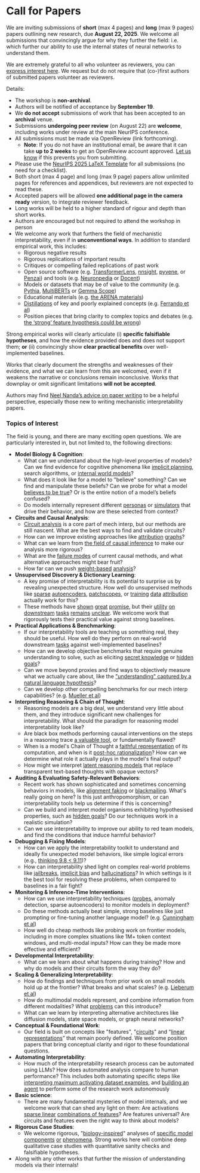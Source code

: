 # Call for Papers
We are inviting submissions of **short** (max 4 pages) and **long** (max 9 pages) papers outlining new research, due **August 22, 2025**. We welcome all submissions that convincingly argue for why they further the field: i.e. which further our ability to use the internal states of neural networks to understand them. 

We are extremely grateful to all who volunteer as reviewers, you can [express interest here](https://www.google.com/url?q=https://docs.google.com/forms/d/e/1FAIpQLSdiw1SJllzoTz_nqzDTzTOGb9DV3W_truQyh-WvYj_QGIi7Mg/viewform?usp%3Ddialog&sa=D&source=editors&ust=1753081904787728&usg=AOvVaw1_55lJ0mnTC1HpXsvkuPcK). We request but do not require that (co-)first authors of submitted papers volunteer as reviewers. 

Details: 
* The workshop is **non-archival**.
* Authors will be notified of acceptance by **September 19**.
* We **do not accept** submissions of work that has been accepted to an **archival** venue.
* Submissions **undergoing peer review** (on August 22) are **welcome**, including works under review at the main NeurIPS conference.
* All submissions must be made via OpenReview (link forthcoming).
  * **Note**: If you do not have an institutional email, be aware that it can take **up to 2 weeks** to get an OpenReview account approved. [Let us know](mailto:neurips2025@mechinterpworkshop.com) if this prevents you from submitting.
* Please use the [NeurIPS 2025 LaTeX Template](https://www.google.com/url?q=https://media.neurips.cc/Conferences/NeurIPS2025/Styles.zip&sa=D&source=editors&ust=1753081904789301&usg=AOvVaw2DuT0aZGUGjIfoAKJey5rX) for all submissions (no need for a checklist).
* Both short (max 4 page) and long (max 9 page) papers allow unlimited pages for references and appendices, but reviewers are not expected to read these.
* Accepted papers will be allowed **one additional page in the camera ready** version, to integrate reviewer feedback.
* Long works will be held to a higher standard of rigour and depth than short works.
* Authors are encouraged but not required to attend the workshop in person
* We welcome any work that furthers the field of mechanistic interpretability, even if in **unconventional ways**. In addition to standard empirical work, this includes:
  * Rigorous negative results
  * Rigorous replications of important results
  * Critiques or compelling failed replications of past work
  * Open source software (e.g. [TransformerLens](https://www.google.com/url?q=https://github.com/neelnanda-io/TransformerLens&sa=D&source=editors&ust=1753081904791504&usg=AOvVaw09Vs4DB8IS9OhqhbrpXOrR), [nnsight](https://www.google.com/url?q=https://github.com/ndif-team/nnsight&sa=D&source=editors&ust=1753081904791675&usg=AOvVaw20UD-fKC_PHPxcA4RXk1Q_), [pyvene](https://www.google.com/url?q=https://github.com/stanfordnlp/pyvene/tree/main/pyvene/models/mlp&sa=D&source=editors&ust=1753081904791853&usg=AOvVaw1KxestcQhV-Lba22nReAEf), or [Penzai](https://www.google.com/url?q=https://github.com/google-deepmind/penzai&sa=D&source=editors&ust=1753081904792027&usg=AOvVaw2-xD49tDyLOEUOC7LfN5Ka)) and tools (e.g. [Neuronpedia](https://www.google.com/url?q=http://neuronpedia.org&sa=D&source=editors&ust=1753081904792217&usg=AOvVaw3jMuRTF618a_Zp-IjmxlIn) or [Docent](https://www.google.com/url?q=https://transluce.org/introducing-docent&sa=D&source=editors&ust=1753081904792381&usg=AOvVaw2TAOIKOUpKqTNJLY739ZZC))
  * Models or datasets that may be of value to the community (e.g. [Pythia](https://www.google.com/url?q=https://arxiv.org/abs/2304.01373&sa=D&source=editors&ust=1753081904792767&usg=AOvVaw3zjiQrmD-2Tnm5zVZyh0BY), [MultiBERTs](https://www.google.com/url?q=https://arxiv.org/abs/2106.16163&sa=D&source=editors&ust=1753081904792912&usg=AOvVaw2aGugtIfBxs8ErDMz1f7XH) or [Gemma Scope](https://www.google.com/url?q=https://arxiv.org/abs/2408.05147&sa=D&source=editors&ust=1753081904792978&usg=AOvVaw3FNcjXURUeggIg4tpidfQY))
  * Educational materials (e.g. [the ARENA materials](https://www.google.com/url?q=https://arena3-chapter1-transformer-interp.streamlit.app/&sa=D&source=editors&ust=1753081904793168&usg=AOvVaw0E9pe6hJ3OWZGBt0qGPSoA))
  * [Distillations](https://www.google.com/url?q=https://distill.pub/2017/research-debt/&sa=D&source=editors&ust=1753081904793292&usg=AOvVaw2-HBmVGlhnad9eILmm1Ec-) of key and poorly explained concepts (e.g. [Ferrando et al](https://www.google.com/url?q=https://arxiv.org/abs/2405.00208&sa=D&source=editors&ust=1753081904793529&usg=AOvVaw3_3D8DTmHOJNo9hdCwyXg-))
  * Position pieces that bring clarity to complex topics and debates (e.g. [the ‘strong’ feature hypothesis could be wrong](https://www.google.com/url?q=https://www.alignmentforum.org/posts/tojtPCCRpKLSHBdpn/the-strong-feature-hypothesis-could-be-wrong&sa=D&source=editors&ust=1753081904793885&usg=AOvVaw2E9_BnaVSZrjpxkerMAkV0))

Strong empirical works will clearly articulate (i) **specific falsifiable hypotheses**, and how the evidence provided does and does not support them; **or** (ii) convincingly show **clear practical benefits** over well-implemented baselines. 

Works that clearly document the strengths and weaknesses of their evidence, and what we can learn from this are welcomed, even if it weakens the narrative or conclusions remain inconclusive. Works that downplay or omit significant limitations **will not be accepted**. 

Authors may find [Neel Nanda’s advice on paper writing](https://www.google.com/url?q=https://www.alignmentforum.org/posts/eJGptPbbFPZGLpjsp/highly-opinionated-advice-on-how-to-write-ml-papers&sa=D&source=editors&ust=1753081904795083&usg=AOvVaw1AMbQVHbESWPyk7Xum7Iz3) to be a helpful perspective, especially those new to writing mechanistic interpretability papers. 
### Topics of Interest
The field is young, and there are many exciting open questions. We are particularly interested in, but not limited to, the following directions: 
* **Model Biology & Cognition**:
  * What can we understand about the high-level properties of models? Can we find evidence for cognitive phenomena like [implicit planning](https://www.google.com/url?q=https://transformer-circuits.pub/2025/attribution-graphs/biology.html%23dives-poems&sa=D&source=editors&ust=1753081904795865&usg=AOvVaw3DKH6zG3M-wrEkNR9tDsMT), search algorithms, or [internal world models](https://www.google.com/url?q=https://arxiv.org/abs/2210.13382&sa=D&source=editors&ust=1753081904796029&usg=AOvVaw0eHfl0DtkxvQfO6fpdDsgb)?
  * What does it look like for a model to "believe" something? Can we find and manipulate these beliefs? Can we probe for what a model [believes to be true](https://www.google.com/url?q=https://arxiv.org/abs/2310.06824&sa=D&source=editors&ust=1753081904796294&usg=AOvVaw26PpgvXZ_lpPivlk_y1yjR)? Or is the entire notion of a model’s beliefs confused?
  * Do models internally represent different [personas](https://www.google.com/url?q=https://arxiv.org/abs/2406.12094&sa=D&source=editors&ust=1753081904796492&usg=AOvVaw0AcGfaMiRU34CoH_ymjQ-n) or [simulators](https://www.google.com/url?q=https://www.nature.com/articles/s41586-023-06647-8&sa=D&source=editors&ust=1753081904796564&usg=AOvVaw1bKdkSSChDXgp8hEbSGEkd) that drive their behavior, and how are these selected from context?
* **Circuits and Causal Analysis**:
  * [Circuit analysis](https://www.google.com/url?q=https://distill.pub/2020/circuits/zoom-in/&sa=D&source=editors&ust=1753081904796805&usg=AOvVaw0cgpLES_sWBNkcfyMOTeat) is a core part of mech interp, but our methods are still nascent. What are the best ways to find and validate circuits?
  * How can we improve existing approaches like [attribution](https://www.google.com/url?q=https://arxiv.org/abs/2406.11944&sa=D&source=editors&ust=1753081904797097&usg=AOvVaw2O0dNXZIQLY5VBJ7WSKlT0) [graphs](https://www.google.com/url?q=https://transformer-circuits.pub/2025/attribution-graphs/methods.html&sa=D&source=editors&ust=1753081904797181&usg=AOvVaw2pcFvrUTLWJnrFtvYrQ07i)?
  * What can we learn from [the field of causal inference](https://www.google.com/url?q=https://arxiv.org/abs/2407.04690&sa=D&source=editors&ust=1753081904797424&usg=AOvVaw3BGuadiEm79c8wJ7QqtMAD) to make our analysis more rigorous?
  * What are the [failure modes](https://www.google.com/url?q=https://arxiv.org/abs/2307.15771&sa=D&source=editors&ust=1753081904797571&usg=AOvVaw2IS-qk363AjYgKe5eRC5F9) of current causal methods, and what alternative approaches might bear fruit?
  * How far can we push [weight-based](https://www.google.com/url?q=https://arxiv.org/abs/2301.05217&sa=D&source=editors&ust=1753081904797811&usg=AOvVaw24QZsi8ipcrbfbuVbQ9Bk5) [analysis](https://www.google.com/url?q=https://arxiv.org/abs/2410.08417&sa=D&source=editors&ust=1753081904797880&usg=AOvVaw0oX67PyzgBuEowOqSo3zJ6)?
* **Unsupervised Discovery & Dictionary Learning**:
  * A key promise of interpretability is its potential to surprise us by revealing unexpected structure. How well do unsupervised methods like [sparse](https://www.google.com/url?q=https://arxiv.org/abs/2103.15949&sa=D&source=editors&ust=1753081904798218&usg=AOvVaw0XD5nSuuHn2hQw8toL5X8i) [autoencoders](https://www.google.com/url?q=https://transformer-circuits.pub/2023/monosemantic-features&sa=D&source=editors&ust=1753081904798299&usg=AOvVaw2PrIo9BVzmRyfM5okCkyzX), [patch](https://www.google.com/url?q=https://arxiv.org/abs/2401.06102&sa=D&source=editors&ust=1753081904798356&usg=AOvVaw2CR-DTGs0y3eL9dgju6F6P)[scopes](https://www.google.com/url?q=https://arxiv.org/abs/2403.10949v2&sa=D&source=editors&ust=1753081904798407&usg=AOvVaw0nX7eC9eCHcZK4AXAxahBP), or [training](https://www.google.com/url?q=https://proceedings.mlr.press/v70/koh17a?ref%3Dhttps://githubhelp.com&sa=D&source=editors&ust=1753081904798490&usg=AOvVaw3MRD95YcPGi6EjmnQ7edhg) [data](https://www.google.com/url?q=https://arxiv.org/abs/2308.03296&sa=D&source=editors&ust=1753081904798552&usg=AOvVaw1MJJLtp5QR5v2sCg-Ea2oc) [attribution](https://www.google.com/url?q=https://arxiv.org/abs/2205.11482&sa=D&source=editors&ust=1753081904798611&usg=AOvVaw1FtqudjAx2q3FoimO0vG_h) actually work for this?
  * These methods have [shown](https://www.google.com/url?q=https://transformer-circuits.pub/2024/scaling-monosemanticity/index.html&sa=D&source=editors&ust=1753081904798767&usg=AOvVaw2XCAtRO7IpDL0Q1HbVYZwS) [great](https://www.google.com/url?q=https://transformer-circuits.pub/2025/attribution-graphs/biology.html&sa=D&source=editors&ust=1753081904798885&usg=AOvVaw2cbrd2Zz7ckkd-t2-qRygJ) [promise](https://www.google.com/url?q=https://arxiv.org/abs/2503.10965&sa=D&source=editors&ust=1753081904798990&usg=AOvVaw0GXXY90HeVaL3cv5iWJh8Q), but their [utility](https://www.google.com/url?q=https://arxiv.org/abs/2502.16681&sa=D&source=editors&ust=1753081904799088&usg=AOvVaw3xBK_7RWjLD2P5Bvv3ey-O) [on](https://www.google.com/url?q=https://www.tilderesearch.com/blog/sieve&sa=D&source=editors&ust=1753081904799157&usg=AOvVaw2E1d4h3ZuKldpo5LGmszuw) [downstream](https://www.google.com/url?q=https://arxiv.org/abs/2501.17148&sa=D&source=editors&ust=1753081904799224&usg=AOvVaw1eyTpHYS6x8M2st4yjpYjr) [tasks](https://www.google.com/url?q=https://transformer-circuits.pub/2024/features-as-classifiers/index.html&sa=D&source=editors&ust=1753081904799304&usg=AOvVaw2wb0TYICPFhIbkRWLv_g9i) [remains](https://www.google.com/url?q=https://arxiv.org/abs/2502.04382&sa=D&source=editors&ust=1753081904799369&usg=AOvVaw3_5dAcAy3oRYpB0TmZbpZ4) [unclear](https://www.google.com/url?q=https://www.alignmentforum.org/posts/4uXCAJNuPKtKBsi28/negative-results-for-saes-on-downstream-tasks&sa=D&source=editors&ust=1753081904799485&usg=AOvVaw0L-Mg0UWQ0Vz00vubamDtj). We welcome work that rigorously tests their practical value against strong baselines.
* **Practical Applications & Benchmarking**:
  * If our interpretability tools are teaching us something real, they should be useful. How well do they perform on real-world downstream [tasks](https://www.google.com/url?q=https://www.lesswrong.com/posts/wGRnzCFcowRCrpX4Y/downstream-applications-as-validation-of-interpretability&sa=D&source=editors&ust=1753081904800002&usg=AOvVaw39v6tNARqk8XOQ0MnzefYO) against well-implemented baselines?
  * How can we develop objective benchmarks that require genuine understanding to solve, such as eliciting [secret knowledge](https://www.google.com/url?q=https://arxiv.org/abs/2505.14352&sa=D&source=editors&ust=1753081904800265&usg=AOvVaw2prw-XoNXyaJSzXdqKJbhP) or [hidden goals](https://www.google.com/url?q=https://arxiv.org/abs/2503.10965&sa=D&source=editors&ust=1753081904800367&usg=AOvVaw1sB-KAUEpGir4BpkVLv89j)?
  * Can we move beyond proxies and find ways to objectively measure what we actually care about, like the ["understanding" captured by a natural language hypothesis](https://www.google.com/url?q=https://arxiv.org/abs/2502.04382&sa=D&source=editors&ust=1753081904800649&usg=AOvVaw0VK41sczQMQl8xwPh7Wxzy)?
  * Can we develop other compelling benchmarks for our mech interp capabilities? (e.g. [Mueller et al](https://www.google.com/url?q=https://arxiv.org/abs/2504.13151&sa=D&source=editors&ust=1753081904800835&usg=AOvVaw0lqv9y5VPJefl2jIXVMA86))
* **Interpreting Reasoning & Chain of Thought**:
  * Reasoning models are a big deal, we understand very little about them, and they introduce significant new challenges for interpretability. What should the paradigm for reasoning model interpretability look like?
  * Are black box methods performing causal interventions on the steps in a reasoning trace [a valuable tool](https://www.google.com/url?q=https://arxiv.org/abs/2506.19143&sa=D&source=editors&ust=1753081904801551&usg=AOvVaw3eFRHrkwPm3xuaNj0rclvr), or fundamentally flawed?
  * When is a model's Chain of Thought a [faithful representation](https://www.google.com/url?q=https://arxiv.org/abs/2305.04388&sa=D&source=editors&ust=1753081904801805&usg=AOvVaw3UkFy2lKwUU3xL-UQ6XPZs) of its computation, and when is it [post-hoc rationalization](https://www.google.com/url?q=https://arxiv.org/abs/2503.08679&sa=D&source=editors&ust=1753081904801927&usg=AOvVaw3xVPaCF8kv8Ae8aqbWmy2D)? How can we determine what role it actually plays in the model's final output?
  * How might we interpret [latent reasoning models](https://www.google.com/url?q=https://arxiv.org/abs/2412.06769&sa=D&source=editors&ust=1753081904802131&usg=AOvVaw2MpFAqbp7297rerhQ0WuxU) that replace transparent text-based thoughts with opaque vectors?
* **Auditing & Evaluating Safety-Relevant Behaviors**:
  * Recent work has shown sophisticated and sometimes concerning behaviors in models, like [alignment faking](https://www.google.com/url?q=https://arxiv.org/abs/2412.14093&sa=D&source=editors&ust=1753081904802568&usg=AOvVaw2j5VVgPQdhda49s0mSRZr4) or [blackmailing](https://www.google.com/url?q=https://www.anthropic.com/research/agentic-misalignment&sa=D&source=editors&ust=1753081904802714&usg=AOvVaw3tthi_HeEA1UgSXeMKhgMC). What's really going on here? Is this just anthropomorphism, or can interpretability tools help us determine if this is concerning?
  * Can we build and interpret model organisms exhibiting hypothesised properties, such as [hidden goals](https://www.google.com/url?q=https://arxiv.org/abs/2503.10965&sa=D&source=editors&ust=1753081904803073&usg=AOvVaw14gtAKHopxfEpcMOnZ6vi_)? Do our techniques work in a realistic simulation?
  * Can we use interpretability to improve our ability to red team models, and find the conditions that induce harmful behavior?
* **Debugging & Fixing Models**:
  * How can we apply the interpretability toolkit to understand and ideally fix unexpected model behaviors, like simple logical errors (e.g., [thinking 9.8 < 9.11](https://www.google.com/url?q=https://transluce.org/observability-interface&sa=D&source=editors&ust=1753081904803645&usg=AOvVaw0pkoQsiKLqj2uOyXOfZXWH))?
  * How can interpretability shed light on complex real-world problems like [jailbreaks](https://www.google.com/url?q=https://transformer-circuits.pub/2025/attribution-graphs/biology.html%23dives-jailbreak&sa=D&source=editors&ust=1753081904803865&usg=AOvVaw2eLgn1pQRGh7i_efdJcz4R), [implicit bias](https://www.google.com/url?q=https://arxiv.org/abs/2506.10922&sa=D&source=editors&ust=1753081904803936&usg=AOvVaw204uDfu-5r2xyVw8dOO4oG) and [hallucinations](https://www.google.com/url?q=https://arxiv.org/abs/2411.14257&sa=D&source=editors&ust=1753081904804005&usg=AOvVaw3e7AWMZz4ysUvyKXXb_9Ga)? In which settings is it the best tool for resolving these problems, when compared to baselines in a fair fight?
* **Monitoring & Inference-Time Interventions**:
  * How can we use interpretability techniques ([probes](https://www.google.com/url?q=https://arxiv.org/abs/2102.12452&sa=D&source=editors&ust=1753081904804364&usg=AOvVaw1wsqUvJvXwhSPKb7TWmo7u), anomaly detection, sparse autoencoders) to monitor models in deployment?
  * Do these methods actually beat simple, strong baselines like just prompting or fine-tuning another language model? (e.g. [Cunningham et al](https://www.google.com/url?q=https://alignment.anthropic.com/2025/cheap-monitors/&sa=D&source=editors&ust=1753081904804682&usg=AOvVaw1poKkCMWONaInuClO-eyVl))
  * How well do cheap methods like probing work on frontier models, including in more complex situations like 1M+ token context windows, and multi-modal inputs? How can they be made more effective and efficient?
* **Developmental Interpretability**:
  * What can we learn about what happens during training? How and why do models and their circuits form the way they do?
* **Scaling & Generalizing Interpretability**:
  * How do findings and techniques from prior work on small models hold up at the frontier? What breaks and what scales? (e.g. [Lieberum et al](https://www.google.com/url?q=https://arxiv.org/abs/2307.09458&sa=D&source=editors&ust=1753081904805506&usg=AOvVaw3BWH0HvBX36LvxSMBytVVK))
  * How do multimodal models represent, and combine information from different modalities? What [problems](https://www.google.com/url?q=https://openreview.net/pdf?id%3DVUhRdZp8ke&sa=D&source=editors&ust=1753081904805732&usg=AOvVaw0wO4GSlm-i1knntQ1vntow) can this introduce?
  * What can we learn by interpreting alternative architectures like diffusion models, state space models, or graph neural networks?
* **Conceptual & Foundational Work**:
  * Our field is built on concepts like "features", "[circuits](https://www.google.com/url?q=https://distill.pub/2020/circuits/zoom-in/&sa=D&source=editors&ust=1753081904806202&usg=AOvVaw1StAXQYrK7nK_04l9Wkjlz)" and “[linear representations](https://www.google.com/url?q=https://transformer-circuits.pub/2024/july-update/index.html%23linear-representations&sa=D&source=editors&ust=1753081904806327&usg=AOvVaw1A9vUoUMh25sDiYOIQb6ae)” that remain poorly defined. We welcome position papers that bring conceptual clarity and rigor to these foundational questions.
* **Automating Interpretability**:
  * How much of the interpretability research process can be automated using LLMs? How does automated analysis compare to human performance? This includes both automating specific steps like [interpreting maximum activating dataset examples](https://www.google.com/url?q=https://openaipublic.blob.core.windows.net/neuron-explainer/paper/index.html&sa=D&source=editors&ust=1753081904806951&usg=AOvVaw2Vgg9_o8lRgnvU-pnn42k0), and [building an agent](https://www.google.com/url?q=https://arxiv.org/abs/2404.14394&sa=D&source=editors&ust=1753081904807111&usg=AOvVaw0SjuEDBI8A8FWYvmuiR4W9) to perform some of the research work autonomously
* **Basic science**:
  * There are many fundamental mysteries of model internals, and we welcome work that can shed any light on them: Are activations [sparse linear](https://www.google.com/url?q=https://arxiv.org/abs/1601.03764&sa=D&source=editors&ust=1753081904807673&usg=AOvVaw0rvPn5gNTKbqtSUNQKcQ_e) [combinations of features](https://www.google.com/url?q=https://transformer-circuits.pub/2022/toy_model/index.html&sa=D&source=editors&ust=1753081904807765&usg=AOvVaw1UfndWMChjpsjdSeuS_HsE)? Are features universal? Are circuits and features even the right way to think about models?
* **Rigorous Case Studies**:
  * We welcome rigorous, "[biology-inspired](https://www.google.com/url?q=https://distill.pub/2020/circuits/curve-circuits/&sa=D&source=editors&ust=1753081904808135&usg=AOvVaw2avdBxeipLdY7PlY1kI3tu)" analyses of [specific model](https://www.google.com/url?q=https://arxiv.org/abs/2310.04625&sa=D&source=editors&ust=1753081904808236&usg=AOvVaw0XM67rksTblc_qPpyPhP2g) [components](https://www.google.com/url?q=https://transformer-circuits.pub/2024/scaling-monosemanticity/index.html&sa=D&source=editors&ust=1753081904808331&usg=AOvVaw34pYvcJA6SESubybfpzFhW) [or](https://www.google.com/url?q=https://arxiv.org/abs/2305.01610&sa=D&source=editors&ust=1753081904808396&usg=AOvVaw2eMJE8-Yr9TaCASGFowAgl) [phenomena](https://www.google.com/url?q=https://arxiv.org/abs/2306.09346&sa=D&source=editors&ust=1753081904808456&usg=AOvVaw1rwNxaPsjp6TkGxik2dykq). Strong works here will combine deep qualitative case studies with quantitative sanity checks and falsifiable hypotheses.
* Along with any other works that further the mission of understanding models via their internals!